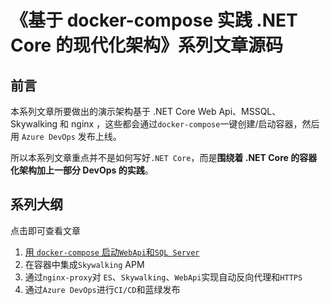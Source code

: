 # 《基于 docker-compose 实践 .NET Core 的现代化架构》系列文章源码

## 前言

本系列文章所要做出的演示架构基于 .NET Core Web Api、MSSQL、Skywalking 和 nginx ，这些都会通过`docker-compose`一键创建/启动容器，然后用 `Azure DevOps` 发布上线。

所以本系列文章重点并不是如何写好`.NET Core`，而是**围绕着 .NET Core 的容器化架构加上一部分 DevOps 的实践**。

## 系列大纲

点击即可查看文章

1. [用 `docker-compose` 启动`WebApi`和`SQL Server`](https://siegrain.wang/article/2019/06/24/launch-netcore-webapi-and-sqlserver-by-docker-compose)
2. 在容器中集成`Skywalking` APM
3. 通过`nginx-proxy`对 `ES`、`Skywalking`、`WebApi`实现自动反向代理和`HTTPS`
4. 通过`Azure DevOps`进行`CI/CD`和蓝绿发布
